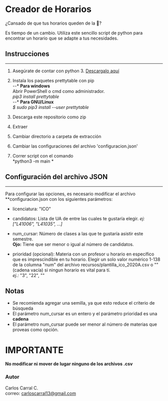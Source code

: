 # Creador de Horarios #

¿Cansado de que tus horarios queden de la 🍆?
 
 Es tiempo de un cambio.
 Utiliza este sencillo script de python para encontrar un horario que se
 adapte a tus necesidades.

## Instrucciones ##
---
1. Asegúrate de contar con python 3. [Descargalo aquí](https://www.python.org/downloads/)  
2. Instala los paquetes prettytable con pip  
--* **Para windows**  
       Abrir PowerShell o cmd como administrador.  
       *pip3 install prettytable*  
--* **Para GNU/Linux**  
       *$ sudo pip3 install --user prettytable*

3. Descarga este repositorio como zip
 
4. Extraer

5. Cambiar directorio a carpeta de extracción

6. Cambiar las configuraciones del archivo 'configuracion.json'

7.  Correr script con el comando  
    *python3 -m main *


## Configuración del archivo JSON ##
---
Para configurar las opciones, es necesario  modificar el archivo
**configuracion.json con los siguientes parámetros:

   * licenciatura: "ICO"

   * candidatos: Lista de UA de entre las cuales te gustaría elegir.
    *ej:["L41006", "L41035", ...]*

   * num_cursar: Número de clases a las que te gustaría asistir este semestre.  
   **Ojo:** Tiene que ser menor o igual al número de candidatos.

   * prioridad (opcional): Materia con un profesor u horario en específico que es imprescindible en tu horario. Elegir un solo valor numérico 1-138 de la columna "num" del archivo recursos/plantilla_ico_2020A.csv o "" (cadena vacía) si ningun horario es vital para tí.  
   *ej.:* "3", "22", ""

## Notas ##
   * Se recomienda agregar una semilla, ya que esto reduce el criterio de búsqueda
   * El parámetro num_cursar es un entero y el parámetro prioridad es una **cadena**
   * El parámetro num_cursar puede ser menor al número de materias que proveas como opción.


# IMPORTANTE #
**No modificar ni mover de lugar ninguno de los archivos .csv**


### Autor ###

Carlos Carral C.  
correo: carloscarral13@gmail.com
